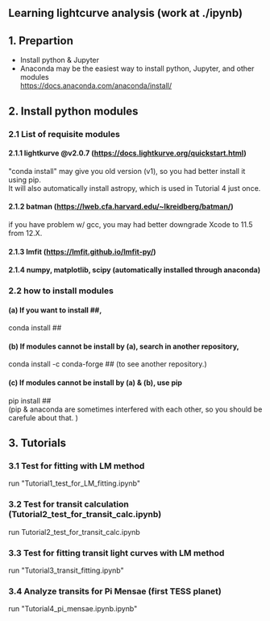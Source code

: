 ## Learning lightcurve analysis (work at ./ipynb)

## 1. Prepartion
-  Install python & Jupyter  
-  Anaconda may be the easiest way to install python, Jupyter, and other modules  
https://docs.anaconda.com/anaconda/install/


## 2. Install python modules
### 2.1 List of requisite modules
#### 2.1.1 lightkurve @v2.0.7 (https://docs.lightkurve.org/quickstart.html)  
"conda install" may give you old version (v1), so you had better install it using pip.  
It will also automatically install astropy, which is used in Tutorial 4 just once. 
#### 2.1.2 batman (https://lweb.cfa.harvard.edu/~lkreidberg/batman/)  
if you have problem w/ gcc, you may had better downgrade Xcode to 11.5 from 12.X. 
#### 2.1.3 lmfit (https://lmfit.github.io/lmfit-py/)  
#### 2.1.4 numpy, matplotlib, scipy **(automatically installed through anaconda)**

### 2.2 how to install modules
#### (a) If you want to install ##,  
conda install ## 

#### (b) If modules cannot be install by (a), search in another repository,  
conda install -c conda-forge ## (to see another repository.)  
 
#### (c) If modules cannot be install by (a) & (b), use pip
pip install ##  
(pip & anaconda are sometimes interfered with each other, so you should be carefule about that. )

## 3. Tutorials
### 3.1 Test for fitting with LM method 
run "Tutorial1_test_for_LM_fitting.ipynb"
### 3.2 Test for transit calculation (Tutorial2_test_for_transit_calc.ipynb)
run Tutorial2_test_for_transit_calc.ipynb
### 3.3 Test for fitting transit light curves with LM method  
run "Tutorial3_transit_fitting.ipynb"
### 3.4 Analyze transits for Pi Mensae (first TESS planet)
run "Tutorial4_pi_mensae.ipynb.ipynb"
